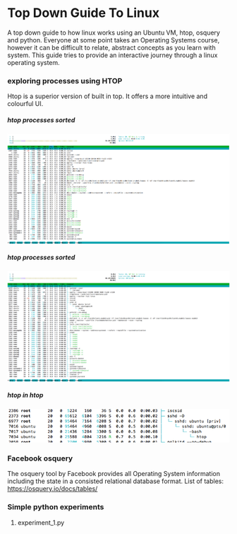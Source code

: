 # Top Down Guide To Linux

A top down guide to how linux works using an Ubuntu VM, htop, osquery and python.
Everyone at some point takes an Operating Systems course, however it can be difficult to relate,
abstract concepts as you learn with system. This guide tries to provide an interactive journey through
a linux operating system.

### exploring processes using HTOP

Htop is a superior version of built in top. It offers a more intuitive and colourful UI. 

##### htop processes sorted
![htop_sorted](images/htop_sorted.png)

##### htop processes sorted
![htop_tree](images/htop_tree.png)

##### htop in htop
![htop_in](images/htop_in_htop.png)

### Facebook osquery
The osquery tool by Facebook provides all Operating System information including the state in a 
consisted relational database format. List of tables: https://osquery.io/docs/tables/ 

### Simple python experiments
 
 1. experiment_1.py
 

